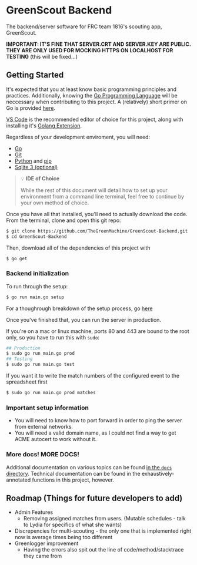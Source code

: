 # GreenScout Backend
The backend/server software for FRC team 1816's scouting app, GreenScout.

**IMPORTANT: IT'S FINE THAT SERVER.CRT AND SERVER.KEY ARE PUBLIC. THEY ARE ONLY USED FOR MOCKING HTTPS ON LOCALHOST FOR TESTING** (this will be fixed...)

## Getting Started

It's expected that you at least know basic programming principles and practices. Additionally, knowing the [Go Programming Language](https://go.dev/learn/) will be neccessary when contributing to this project. A (relatively) short primer on Go is provided [here](docs/Go.md).

[VS Code](https://code.visualstudio.com/Download) is the recommended editor of choice for this project, along with installing it's [Golang Extension](https://marketplace.visualstudio.com/items?itemName=golang.Go).

Regardless of your development enviroment, you will need:
- [Go](https://go.dev/dl/)
- [Git](https://git-scm.com/downloads)
- [Python](https://www.python.org/downloads/) and [pip](https://pypi.org/project/pip/)
- [Sqlite 3 (optional)](https://sqlite.org/download.html)

> 💡 **IDE of Choice**
>
> While the rest of this document will detail how to set up your environment from a command line terminal, feel free to continue by your own method of choice.

Once you have all that installed, you'll need to actually download the code. From the terminal, clone and open this git repo:

```bash
$ git clone https://github.com/TheGreenMachine/GreenScout-Backend.git
$ cd GreenScout-Backend
```

Then, download all of the dependencies of this project with

```bash
$ go get
```

### Backend initialization

To run through the setup:

```bash
$ go run main.go setup
```

For a thoughrough breakdown of the setup process, go [here](./docs/Setup.md)

Once you've finished that, you can run the server in production.

If you're on a mac or linux machine, ports 80 and 443 are bound to the root only, so you have to run this with `sudo`:

```bash
## Production
$ sudo go run main.go prod
## Testing
$ sudo go run main.go test
```

If you want it to write the match numbers of the configured event to the spreadsheet first

```bash
$ sudo go run main.go prod matches
```

### Important setup information
  - You will need to know how to port forward in order to ping the server from external networks.
  - You will need a valid domain name, as I could not find a way to get ACME autocert to work without it.

### More docs! MORE DOCS!

Additional documentation on various topics can be found [in the `docs` directory](./docs/). Technical documentation can be found in the exhaustively-annotated functions in this project, however.

## Roadmap (Things for future developers to add)
  * Admin Features
    * Removing assigned matches from users. (Mutable schedules - talk to Lydia for specifics of what she wants)
  * Discrepencies for multi-scouting - the only one that is implemented right now is average times being too different
  * Greenlogger improvement
    * Having the errors also spit out the line of code/method/stacktrace they came from

